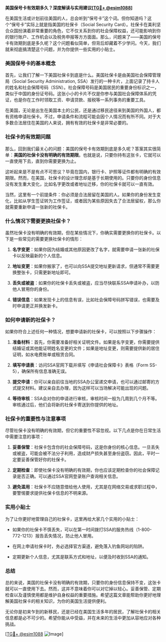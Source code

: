 **美国保号卡有效期多久？深度解读与实用建议[[TG💪+ @esim1088](https://t.me/s/esim1088)]**

在美国生活或计划前往美国的人，总会听到“保号卡”这个词。但你知道吗？这个“保号卡”实际上就是指美国的社保卡（Social Security Card）。社保卡在美利坚合众国扮演着非常重要的角色，它不仅关系到你的社会保障权益，还可能影响到你的银行账户、工作机会以及税务申报等方方面面。那么，问题来了——美国的保号卡有效期到底是多久呢？这个问题看似简单，但背后却藏着不少学问。今天，我们就来彻底搞清楚这个问题，并为你提供一些实用的小贴士。

### 美国保号卡的基本概念

首先，让我们了解一下美国社保卡到底是什么。美国社保卡是由美国社会保障管理局（Social Security Administration, SSA）发行的一种卡片，上面记录了持卡人的姓名和社会保障号码（SSN）。社会保障号码是美国居民的重要身份标识之一，类似于中国的身份证号码。这张小小的卡片不仅是你参与美国社会保障体系的凭证，也是你在工作时领取工资、申请贷款、报税等一系列事务的重要工具。

在美国，无论是出生在美国本土的公民，还是通过移民途径来到美国的外国人，都有资格申请社保卡。不过，申请条件和流程可能会因个人情况而有所不同。对于大多数合法居住在美国的人来说，拥有有效的社保卡是非常必要的。

### 社保卡的有效期问题

那么，回到我们最关心的问题：美国的保号卡有效期到底是多久呢？答案其实很简单：**美国的社保卡没有明确的有效期限**。也就是说，只要你持有这张卡，它就可以一直使用下去，直到你需要更换为止。

这听起来是不是有点不可思议？毕竟在国内，银行卡、护照等证件都有明确的有效期限。然而，在美国，社保卡的设计理念却是基于长期使用的。只要你的身份信息没有发生重大变化，比如名字更改或者地址迁移，你的社保卡就可以一直有效。

当然，这里有一个前提条件：你必须是合法居留在美国的人。如果你的身份发生变化，比如从学生签证转为工作签证，或者因为某些原因失去了合法居留权，那么你就需要重新申请一张新的社保卡。

### 什么情况下需要更换社保卡？

虽然社保卡没有明确的有效期，但在某些情况下，你确实需要更换你的社保卡。以下是一些常见的需要更换社保卡的情形：

1. **名字变更**：如果你因为结婚或其他原因更改了名字，就需要申请一张新的社保卡以反映最新的个人信息。
   
2. **地址变更**：如果你搬家了，也可以向SSA提交地址更新请求，但通常不需要更换整张卡，只需更新地址即可。

3. **丢失或被盗**：如果你的社保卡丢失或被盗，应当尽快联系SSA申请补办，以防他人冒用你的身份。

4. **错误信息**：如果发现卡上的信息有误，比如社会保障号码拼写错误，也需要及时申请更正并换发新卡。

### 如何申请新的社保卡？

如果你符合上述任何一种情况，想要申请新的社保卡，可以按照以下步骤操作：

1. **准备材料**：首先，你需要准备好相关证明文件。如果是名字变更，你需要提供结婚证或其他能证明姓名变更的文件；如果是地址变更，则需要提供新的居住证明，如水电费账单或租赁合同。

2. **填写申请表**：访问SSA官网下载并填写《申请社会保障卡》表格（Form SS-5），确保所有信息准确无误。

3. **提交申请**：你可以亲自前往当地的SSA办公室递交申请，也可以通过邮寄的方式提交材料。建议亲自去办理，因为这样可以当场解决可能出现的问题。

4. **等待审核**：SSA会对你的申请进行审核，审核时间一般为几周到几个月不等。审核通过后，他们会将新的社保卡寄送到你提供的地址。

### 社保卡的重要性与注意事项

尽管社保卡没有明确的有效期，但它的重要性不容忽视。以下几点是你在日常生活中需要注意的事项：

1. **妥善保管**：社保卡包含你的社会保障号码，这是你身份的核心信息。一旦丢失或被盗，可能会被不法分子利用，造成财产损失甚至身份盗窃。因此，平时一定要妥善保管好你的社保卡。

2. **定期检查**：即使社保卡没有明确的有效期，你也应该定期检查你的社会保障记录是否正确。可以通过SSA官网登录账户查询相关信息。

3. **避免滥用**：社保卡不应随意借给他人使用，尤其是在网络交易或求职过程中，要警惕要求提供社保卡信息的不明来源。

### 实用小贴士

为了让你更好地管理自己的社保卡，这里再给大家几个实用的小贴士：

- 如果你的社保卡不慎丢失，可以在第一时间拨打SSA的服务热线（1-800-772-1213）报告丢失情况，防止他人冒用。
  
- 在网上申请社保卡时，务必选择官方渠道，避免落入钓鱼网站的陷阱。

- 定期更新个人信息，尤其是联系方式和地址，以便及时收到SSA的通知。

### 总结

总的来说，美国的社保卡没有明确的有效期，只要你的身份信息保持不变，这张卡就可以一直使用下去。然而，这并不意味着你可以对它掉以轻心。妥善保管、定期检查以及谨慎使用都是维护自身权益的重要措施。希望这篇文章能帮助你更好地理解美国社保卡的相关知识，为你的美国生活提供便利。

无论你是初来乍到的新移民，还是已经在美国生活多年的居民，了解社保卡的相关信息都是必不可少的。希望你能从中受益，并在未来的生活中更加从容地应对各种挑战。

[[TG💪+ @esim1088](https://t.me/s/esim1088) ![Image](https://i.postimg.cc/4NQfJmqS/Snipaste-2025-05-13-00-14-12.png)]